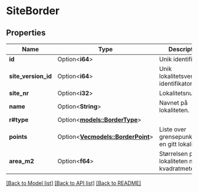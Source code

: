 # SiteBorder

## Properties

Name | Type | Description | Notes
------------ | ------------- | ------------- | -------------
**id** | Option<**i64**> | Unik identifikator | [optional]
**site_version_id** | Option<**i64**> | Unik lokalitetsversjons-identifikator | [optional]
**site_nr** | Option<**i32**> | Lokalitetsnummer | [optional]
**name** | Option<**String**> | Navnet på lokaliteten. | [optional]
**r#type** | Option<[**models::BorderType**](BorderType.md)> |  | [optional]
**points** | Option<[**Vec<models::BorderPoint>**](BorderPoint.md)> | Liste over grensepunkter for en gitt lokalitet. | [optional]
**area_m2** | Option<**f64**> | Størrelsen på lokaliteten målt i kvadratmeter. | [optional]

[[Back to Model list]](../README.md#documentation-for-models) [[Back to API list]](../README.md#documentation-for-api-endpoints) [[Back to README]](../README.md)


